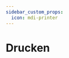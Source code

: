 ```yaml
---
sidebar_custom_props:
  icon: mdi-printer
---
```


#  Drucken


<Features/>

<!--
Anleitungen zum Drucken, Kopieren und Scannen für Schüler*innen und Lehrpersonen.

[:mdi-account-multiple: Schüler*innen](druck_sus/)

[:mdi-briefcase-variant: Lehrer*innen](druck_lul/)
-->